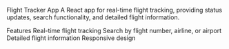Flight Tracker App
A React app for real-time flight tracking, providing status updates, search functionality, and detailed flight information.

Features
Real-time flight tracking
Search by flight number, airline, or airport
Detailed flight information
Responsive design